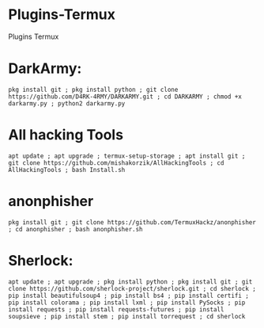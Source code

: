 # Plugins-Termux
Plugins Termux

# DarkArmy:
```shell
pkg install git ; pkg install python ; git clone https://github.com/D4RK-4RMY/DARKARMY.git ; cd DARKARMY ; chmod +x darkarmy.py ; python2 darkarmy.py
 ```
 
# All hacking Tools

 ```shell
apt update ; apt upgrade ; termux-setup-storage ; apt install git ; git clone https://github.com/mishakorzik/AllHackingTools ; cd AllHackingTools ; bash Install.sh
```

# anonphisher

```shell
pkg install git ; git clone https://github.com/TermuxHackz/anonphisher ; cd anonphisher ; bash anonphisher.sh
```

# Sherlock:

```shell
apt update ; apt upgrade ; pkg install python ; pkg install git ; git clone https://github.com/sherlock-project/sherlock.git ; cd sherlock ; pip install beautifulsoup4 ; pip install bs4 ; pip install certifi ; pip install colorama ; pip install lxml ; pip install PySocks ; pip install requests ; pip install requests-futures ; pip install soupsieve ; pip install stem ; pip install torrequest ; cd sherlock
```
